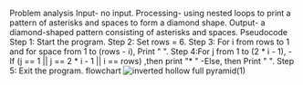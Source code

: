 Problem analysis
Input- no input. 
Processing- using nested loops to print a pattern of asterisks and spaces to form a diamond shape.
Output- a diamond-shaped pattern consisting of asterisks and spaces.
Pseudocode
Step 1: Start the program.
Step 2: Set rows = 6.
Step 3: For i from rows to 1 and for space from 1 to (rows - i), Print "  ".
Step 4:For j from 1 to (2 * i - 1),
     - If (j == 1 || j == 2 * i - 1 || i == rows) ,then print "* "
      -Else, then Print "  ".
 Step 5: Exit the program.
flowchart
![inverted hollow full pyramid(1)](https://github.com/YohannesGezahegn/Binary-Bombers/assets/149233041/05ff4774-709f-45d6-89bd-e5405cd2d940)
